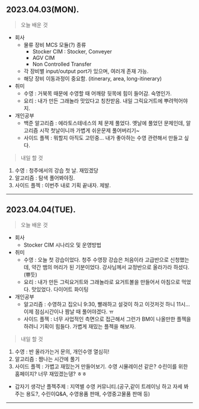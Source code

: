 ## 2023.04.03(MON). 
> 오늘 배운 것  
- 회사  
  - 물류 장비 MCS 모듈(?) 종류
    - Stocker CIM : Stocker, Conveyer  
    - AGV CIM  
    - Non Controlled Transfer  
  - 각 장비별 input/output port가 있으며, 여러개 존재 가능.
  - 해당 장비 이동과정이 중요함. (itinerary, area, long-itinerary)
- 취미
  - 수영 : 거북목 때문에 수영할 때 어깨랑 뒷목에 힘이 들어감. 숙명인가.
  - 요리 : 내가 만든 그래놀라 맛있다고 칭찬받음. 내일 그릭요거트에 뿌려먹어야지.
- 개인공부
  - 백준 알고리즘 : 에라토스테네스의 체 문제 풀었다. 옛날에 풀었던 문제인데, 알고리즘 시작 첫날이니까 가볍게 쉬운문제 풀어버리기~
  - 사이드 플젝 : 뭐할지 아직도 고민중... 내가 좋아하는 수영 관련해서 만들고 싶다. 
> 내일 할 것
1. 수영 : 청주에서의 강습 첫 날. 재밌겠당
2. 알고리즘 : 탐색 풀어봐야징.
3. 사이드 플젝 : 이번주 내로 기획 끝내자. 제발.
---
## 2023.04.04(TUE).
> 오늘 배운 것
- 회사
  - Stocker CIM 시나리오 및 운영방법
- 취미
  - 수영 : 오늘 첫 강습이었다. 청주 수영장 강습은 처음이라 고급반으로 신청했는데, 약간 뱀의 머리가 된 기분이었다. 강사님께서 교정반으로 올라가라 하셨다. (쀼듯)
  - 요리 : 내가 만든 그릭요거트와 그래놀라로 요거트볼을 만들어서 아침으로 먹었다. 맛있었다. 다이어트 화이팅
- 개인공부
  - 알고리즘 : 수영하고 집오니 9:30, 빨래하고 설겆이 하고 이것저것 하니 11시... 이제 점심시간이나 짬날 때 풀어야겠다. ㅠ
  - 사이드 플젝 : 너무 사업적인 측면으로 접근해서 그런가 BM이 나올만한 플젝을 하려니 기획이 힘들다. 가볍게 재밌는 플젝을 해보자.
> 내일 할 것
1. 수영 : 반 올라가는거 문의, 개인수영 열심히!
2. 알고리즘 : 짬나는 시간에 풀기
3. 사이드 플젝 : 가볍고 재밌는거 만들어보기. 수영 시뮬레이션 같은? 수린이를 위한 홈페이지? 너무 재밌겠는뎅? ㅎㅎ
  - 갑자기 생각난 플젝주제 : 지역별 수영 커뮤니티.(공구,같이 트레이닝 하고 자세 봐주는 용도?, 수린이Q&A, 수영용품 판매, 수영중고물품 판매 등)
--- 
